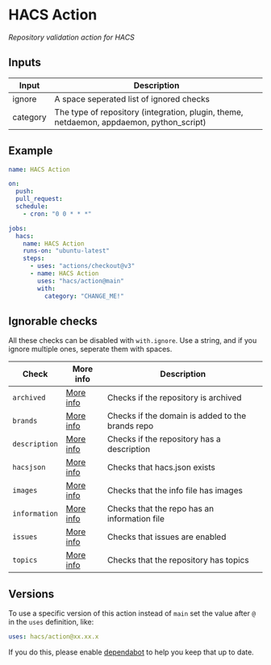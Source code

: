 # HACS Action

_Repository validation action for HACS_

## Inputs

| Input    | Description                                                                              |
| -------- | ---------------------------------------------------------------------------------------- |
| ignore   | A space seperated list of ignored checks                                                 |
| category | The type of repository (integration, plugin, theme, netdaemon, appdaemon, python_script) |

## Example

```yaml
name: HACS Action

on:
  push:
  pull_request:
  schedule:
    - cron: "0 0 * * *"

jobs:
  hacs:
    name: HACS Action
    runs-on: "ubuntu-latest"
    steps:
      - uses: "actions/checkout@v3"
      - name: HACS Action
        uses: "hacs/action@main"
        with:
          category: "CHANGE_ME!"
```

## Ignorable checks

All these checks can be disabled with `with.ignore`. Use a string, and if you ignore multiple ones, seperate them with spaces.

| Check         | More info                | Description                                      |
| ------------- | ------------------------ | ------------------------------------------------ |
| `archived`    | [More info][archived]    | Checks if the repository is archived             |
| `brands`      | [More info][brands]      | Checks if the domain is added to the brands repo |
| `description` | [More info][description] | Checks if the repository has a description       |
| `hacsjson`    | [More info][hacsjson]    | Checks that hacs.json exists                     |
| `images`      | [More info][images]      | Checks that the info file has images             |
| `information` | [More info][information] | Checks that the repo has an information file     |
| `issues`      | [More info][issues]      | Checks that issues are enabled                   |
| `topics`      | [More info][topics]      | Checks that the repository has topics            |

[archived]: https://hacs.xyz/docs/publish/include#check-archived
[brands]: https://hacs.xyz/docs/publish/include#check-brands
[description]: https://hacs.xyz/docs/publish/include#check-repository
[hacsjson]: https://hacs.xyz/docs/publish/include#check-hacs-manifest
[images]: https://hacs.xyz/docs/publish/include#check-images
[information]: https://hacs.xyz/docs/publish/include#check-info
[issues]: https://hacs.xyz/docs/publish/include#check-repository
[topics]: https://hacs.xyz/docs/publish/include#check-repository

## Versions

To use a specific version of this action instead of `main` set the value after `@` in the `uses` definition, like:

```yaml
uses: hacs/action@xx.xx.x
```

If you do this, please enable [dependabot](https://dependabot.com/github-actions/) to help you keep that up to date.
